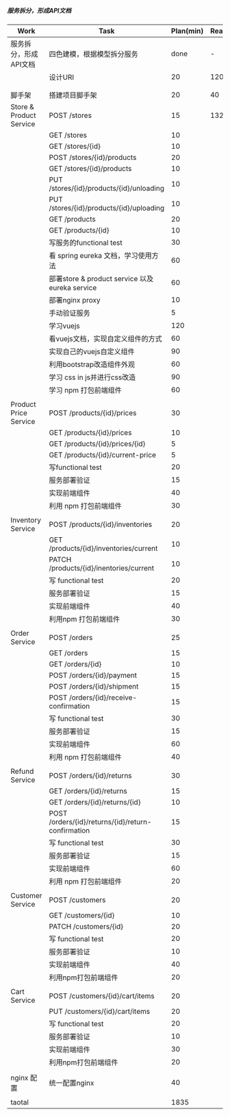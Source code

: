 ##### 服务拆分，形成API文档

| Work                    | Task                         | Plan(min) | Real(min) |
| ----------------------- | ---------------------------- | ------ | ------- |
| 服务拆分，形成API文档   | 四色建模，根据模型拆分服务   | done   | - |
|                         | 设计URI                      | 20 | 120 |
|                         |  |  |         |
|                         |                              |        |         |
| 脚手架                  | 搭建项目脚手架               | 20 | 40 |
| Store & Product Service | POST /stores                 | 15 | 1320 |
|                         | GET   /stores                | 10 |         |
|                         | GET   /stores/{id}           | 10 |         |
|                             | POST /stores/{id}/products | 20 ||
|  |                      GET /stores/{id}/products | 10 ||
|   |                        PUT /stores/{id}/products/{id}/unloading | 10 ||
| | PUT /stores/{id}/products/{id}/uploading | 10 ||
| | GET /products | 20 ||
| | GET /products/{id} | 10 ||
| | 写服务的functional test | 30 ||
| | 看 spring eureka 文档，学习使用方法 | 60 ||
| | 部署store & product service 以及 eureka service | 60 ||
| | 部署nginx proxy | 10 ||
| | 手动验证服务 | 5 ||
| | 学习vuejs | 120 ||
| | 看vuejs文档，实现自定义组件的方式 | 60 ||
| | 实现自己的vuejs自定义组件 | 90 ||
| | 利用bootstrap改造组件外观 | 60 ||
| | 学习 css in js并进行css改造 | 90 ||
| | 学习 npm 打包前端组件 | 60 ||
| |  |  ||
| Product Price Service | POST /products/{id}/prices | 30 ||
| | GET   /products/{id}/prices | 10 ||
| | GET   /products/{id}/prices/{id} | 5 ||
| | GET   /products/{id}/current-price | 5 ||
| | 写functional test | 20 ||
| | 服务部署验证 | 15 ||
| | 实现前端组件 | 40 ||
| | 利用 npm 打包前端组件 | 30 ||
| |  |  ||
| Inventory Service | POST /products/{id}/inventories | 20 ||
| | GET   /products/{id}/inventories/current | 10 ||
| | PATCH /products/{id}/inentories/current | 10 ||
| | 写 functional test | 20 ||
| | 服务部署验证 | 15 ||
| | 实现前端组件 | 40 ||
| | 利用npm 打包前端组件 | 30 ||
| |  |  ||
| Order Service | POST /orders | 25 ||
|  | GET  /orders | 15 ||
|  | GET /orders/{id} | 10 ||
|  | POST /orders/{id}/payment | 15 ||
|  | POST /orders/{id}/shipment | 15 ||
|  | POST /orders/{id}/receive-confirmation | 15 ||
|  | 写 functional test | 30 ||
|  | 服务部署验证 | 15 ||
|  | 实现前端组件 | 60 ||
|  | 利用 npm 打包前端组件 | 40 ||
|  |  |  ||
| Refund Service | POST /orders/{id}/returns | 30 ||
|  | GET  /orders/{id}/returns | 15 ||
|  | GET /orders/{id}/returns/{id} | 10 ||
|  | POST /orders/{id}/returns/{id}/return-confirmation | 15 ||
|  | 写 functional test | 30 ||
|  | 服务部署验证 | 15 ||
|  | 实现前端组件 | 60 ||
|  | 利用 npm 打包前端组件 | 20 ||
|  |  |  ||
| Customer Service | POST /customers | 20 ||
|  | GET  /customers/{id} | 10 ||
|  | PATCH /customers/{id} | 20 ||
|  | 写 functional test | 20 ||
|  | 服务部署验证 | 10 ||
|  | 实现前端组件 | 40 ||
|  | 利用npm打包前端组件 | 20 ||
|  |  |  ||
| Cart Service | POST /customers/{id}/cart/items | 20 ||
|  | PUT /customers/{id}/cart/items | 20 ||
|  | 写 functional test | 20 ||
|  | 服务部署验证 | 10 ||
|  | 实现前端组件 | 30 ||
|  | 利用npm打包前端组件 | 20 ||
|  |  |  ||
| nginx 配置 | 统一配置nginx | 40 ||
|  |  |  ||
| taotal |  | 1835 ||